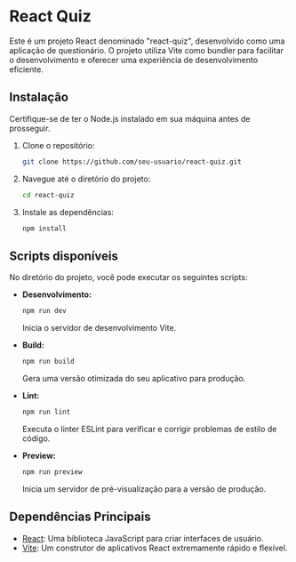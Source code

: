 # React Quiz

Este é um projeto React denominado "react-quiz", desenvolvido como uma aplicação de questionário. O projeto utiliza Vite como bundler para facilitar o desenvolvimento e oferecer uma experiência de desenvolvimento eficiente.

## Instalação

Certifique-se de ter o Node.js instalado em sua máquina antes de prosseguir.

1. Clone o repositório:

   ```bash
   git clone https://github.com/seu-usuario/react-quiz.git
   ```

2. Navegue até o diretório do projeto:

   ```bash
   cd react-quiz
   ```

3. Instale as dependências:

   ```bash
   npm install
   ```

## Scripts disponíveis

No diretório do projeto, você pode executar os seguintes scripts:

- **Desenvolvimento:**

  ```bash
  npm run dev
  ```

  Inicia o servidor de desenvolvimento Vite.

- **Build:**

  ```bash
  npm run build
  ```

  Gera uma versão otimizada do seu aplicativo para produção.

- **Lint:**

  ```bash
  npm run lint
  ```

  Executa o linter ESLint para verificar e corrigir problemas de estilo de código.

- **Preview:**

  ```bash
  npm run preview
  ```

  Inicia um servidor de pré-visualização para a versão de produção.

## Dependências Principais

- [React](https://reactjs.org/): Uma biblioteca JavaScript para criar interfaces de usuário.
- [Vite](https://vitejs.dev/): Um construtor de aplicativos React extremamente rápido e flexível.
